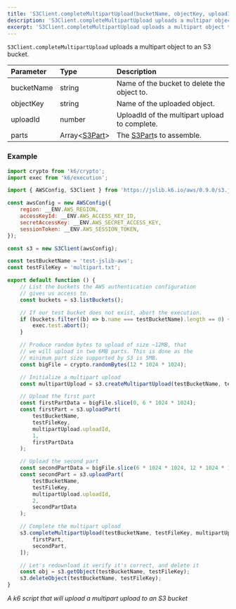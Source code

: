 ```yaml
---
title: 'S3Client.completeMultipartUpload(bucketName, objectKey, uploadId, parts)'
description: 'S3Client.completeMultipartUpload uploads a multipar object to a bucket'
excerpt: 'S3Client.completeMultipartUpload uploads a multipart object to a bucket'
---
```


`S3Client.completeMultipartUpload` uploads a multipart object to an S3 bucket.

| Parameter  | Type                                                           | Description                                                            |
| :--------- | :------------------------------------------------------------- | :--------------------------------------------------------------------- |
| bucketName | string                                                         | Name of the bucket to delete the object to.                            |
| objectKey  | string                                                         | Name of the uploaded object.                                           |
| uploadId   | number                                                         | UploadId of the multipart upload to complete.                          |
| parts      | Array<[S3Part](/javascript-api/jslib/aws/s3client/s3part)>     | The [S3Part](/javascript-api/jslib/aws/s3client/s3part)s to assemble.  |

### Example

<CodeGroup labels={[]}>

```javascript
import crypto from 'k6/crypto';
import exec from 'k6/execution';

import { AWSConfig, S3Client } from 'https://jslib.k6.io/aws/0.9.0/s3.js';

const awsConfig = new AWSConfig({
    region: __ENV.AWS_REGION,
    accessKeyId: __ENV.AWS_ACCESS_KEY_ID,
    secretAccessKey: __ENV.AWS_SECRET_ACCESS_KEY,
    sessionToken: __ENV.AWS_SESSION_TOKEN,
});

const s3 = new S3Client(awsConfig);

const testBucketName = 'test-jslib-aws';
const testFileKey = 'multipart.txt';

export default function () {
    // List the buckets the AWS authentication configuration
    // gives us access to.
    const buckets = s3.listBuckets();

    // If our test bucket does not exist, abort the execution.
    if (buckets.filter((b) => b.name === testBucketName).length == 0) {
        exec.test.abort();
    }

    // Produce random bytes to upload of size ~12MB, that
    // we will upload in two 6MB parts. This is done as the
    // minimum part size supported by S3 is 5MB.
    const bigFile = crypto.randomBytes(12 * 1024 * 1024);

    // Initialize a multipart upload
    const multipartUpload = s3.createMultipartUpload(testBucketName, testFileKey);

    // Upload the first part
    const firstPartData = bigFile.slice(0, 6 * 1024 * 1024);
    const firstPart = s3.uploadPart(
        testBucketName,
        testFileKey,
        multipartUpload.uploadId,
        1,
        firstPartData
    );

    // Upload the second part
    const secondPartData = bigFile.slice(6 * 1024 * 1024, 12 * 1024 * 1024);
    const secondPart = s3.uploadPart(
        testBucketName,
        testFileKey,
        multipartUpload.uploadId,
        2,
        secondPartData
    );

    // Complete the multipart upload
    s3.completeMultipartUpload(testBucketName, testFileKey, multipartUpload.uploadId, [
        firstPart,
        secondPart,
    ]);

    // Let's redownload it verify it's correct, and delete it
    const obj = s3.getObject(testBucketName, testFileKey);
    s3.deleteObject(testBucketName, testFileKey);
}
```

_A k6 script that will upload a multipart upload to an S3 bucket_

</CodeGroup>